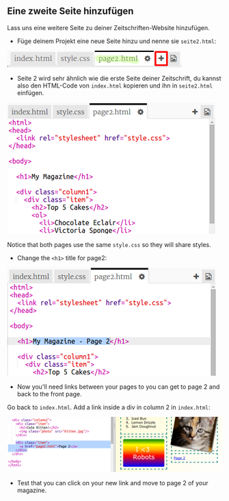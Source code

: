 ## Eine zweite Seite hinzufügen

Lass uns eine weitere Seite zu deiner Zeitschriften-Website hinzufügen.

+ Füge deinem Projekt eine neue Seite hinzu und nenne sie `seite2.html`:

![screenshot](images/magazine-page2.png)

+ Seite 2 wird sehr ähnlich wie die erste Seite deiner Zeitschrift, du kannst also den HTML-Code von `index.html` kopieren und ihn in `seite2.html` einfügen.

![screenshot](images/magazine-page2-html.png)

Notice that both pages use the same `style.css` so they will share styles.

+ Change the `<h1>` title for page2:

![screenshot](images/magazine-page2-h1.png)

+ Now you'll need links between your pages to you can get to page 2 and back to the front page.

Go back to `index.html`. Add a link inside a div in column 2 in `index.html`:

![screenshot](images/magazine-page2-link.png)

+ Test that you can click on your new link and move to page 2 of your magazine.